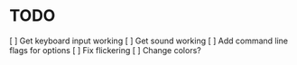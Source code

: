 # TODO
[ ] Get keyboard input working
[ ] Get sound working
[ ] Add command line flags for options
[ ] Fix flickering
[ ] Change colors?
